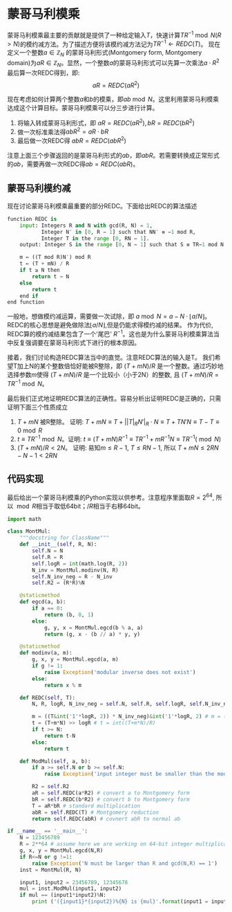 # 蒙哥马利模乘

蒙哥马利模乘最主要的贡献就是提供了一种给定输入$T$，快速计算$TR^{-1}\bmod N (R>N)$的模约减方法。为了描述方便将该模约减方法记为$TR^{-1}\gets REDC(T)$。
现在定义一个整数$a\in \mathbb{Z}_{N}$
的蒙哥马利形式(Montgomery form, Montgomery domain)为$aR\in \mathbb{Z}_N$。显然，一个整数$a$的蒙哥马利形式可以先算一次乘法$a\cdot R^2$ 最后算一次REDC得到，即:
$$aR = REDC(aR^2)$$

现在考虑如何计算两个整数$a$和$b$的模乘，即$ab\bmod N$。这里利用蒙哥马利模乘达成这个计算目标。蒙哥马利模乘可以分三步进行计算。
1. 将输入转成蒙哥马利形式，即 $aR=REDC(aR^2), bR=REDC(bR^2)$
2. 做一次标准乘法得$abR^2=aR\cdot bR$
3. 最后做一次REDC得 $abR=REDC(abR^2)$

注意上面三个步骤返回的是蒙哥马利形式的$ab$，即$abR$。若需要转换成正常形式的$ab$，需要再做一次REDC得$ab=REDC(abR)$。


## 蒙哥马利模约减
现在讨论蒙哥马利模乘最重要的部分REDC。下面给出REDC的算法描述

```python
function REDC is
    input: Integers R and N with gcd(R, N) = 1,
           Integer N′ in [0, R − 1] such that NN′ ≡ −1 mod R,
           Integer T in the range [0, RN − 1].
    output: Integer S in the range [0, N − 1] such that S ≡ TR−1 mod N

    m ← ((T mod R)N′) mod R
    t ← (T + mN) / R
    if t ≥ N then
        return t − N
    else
        return t
    end if
end function
```

一般地，想做模约减运算，需要做一次试除，即 $a \bmod N = a-N\cdot \lfloor a/N\rfloor$。 REDC的核心思想是避免做除法$\lfloor a/N\rfloor$,但是仍能求得模约减的结果。
作为代价, REDC算的模约减结果包含了一个'尾巴' $R^{-1}$。这也是为什么蒙哥马利模乘算法当中反复强调要在蒙哥马利形式下进行的根本原因。

接着，我们讨论构造REDC算法当中的直觉。注意REDC算法的输入是T。 我们希望T加上N的某个整数倍恰好能被R整除，即 $(T+mN)/R$ 是一个整数。通过巧妙地选择参数$m$使得 $(T+mN)/R$ 是一个比较小（小于2N）的整数, 且 $(T+mN)/R = TR^{-1} \bmod N$。


最后我们正式地证明REDC算法的正确性。容易分析出证明REDC是正确的，只需证明下面三个性质成立
1. $T+mN$ 被R整除。  证明: $T+mN \equiv T + ||T|_RN'|_R\cdot N\equiv T+TN'N \equiv T-T \equiv 0 \bmod R$
2. $t\equiv TR^{-1} \bmod N$。证明: $t\equiv (T+mN)R^{-1} \equiv TR^{-1}+mR^{-1}N\equiv TR^{-1} (\bmod N)$
3. $(T+mN)/R<2N$。 证明: 易知$m\leq R-1$, $T\leq RN-1$, 所以 $T+mN\leq 2RN-N-1<2RN$

## 代码实现
最后给出一个蒙哥马利模乘的Python实现以供参考。注意程序里面取$R=2^64$, 所以 $\bmod R$相当于取低64bit；$/R$相当于右移64bit。

```python
import math

class MontMul:
    """docstring for ClassName"""
    def __init__(self, R, N):
        self.N = N
        self.R = R
        self.logR = int(math.log(R, 2))
        N_inv = MontMul.modinv(N, R)
        self.N_inv_neg = R - N_inv
        self.R2 = (R*R)%N

    @staticmethod        
    def egcd(a, b):
        if a == 0:
            return (b, 0, 1)
        else:
            g, y, x = MontMul.egcd(b % a, a)
            return (g, x - (b // a) * y, y)

    @staticmethod
    def modinv(a, m):
        g, x, y = MontMul.egcd(a, m)
        if g != 1:
            raise Exception('modular inverse does not exist')
        else:
            return x % m

    def REDC(self, T):
        N, R, logR, N_inv_neg = self.N, self.R, self.logR, self.N_inv_neg

        m = ((T&int('1'*logR, 2)) * N_inv_neg)&int('1'*logR, 2) # m = (T%R * N_inv_neg)%R        
        t = (T+m*N) >> logR # t = int((T+m*N)/R)
        if t >= N:
            return t-N
        else:
            return t

    def ModMul(self, a, b):
        if a >= self.N or b >= self.N:
            raise Exception('input integer must be smaller than the modulus N')

        R2 = self.R2
        aR = self.REDC(a*R2) # convert a to Montgomery form
        bR = self.REDC(b*R2) # convert b to Montgomery form
        T = aR*bR # standard multiplication
        abR = self.REDC(T) # Montgomery reduction
        return self.REDC(abR) # covnert abR to normal ab

if __name__ == '__main__':
    N = 123456789
    R = 2**64 # assume here we are working on 64-bit integer multiplication
    g, x, y = MontMul.egcd(N,R)
    if R<=N or g !=1: 
        raise Exception('N must be larger than R and gcd(N,R) == 1')
    inst = MontMul(R, N)

    input1, input2 = 23456789, 12345678
    mul = inst.ModMul(input1, input2)
    if mul == (input1*input2)%N:
        print ('({input1}*{input2})%{N} is {mul}'.format(input1 = input1, input2 = input2, N = N, mul = mul))
```
